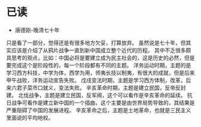# 已读

- 唐德刚-晚清七十年

只是看了一部分，觉得还是有很多地方欠妥，打算放弃。
虽然说是七十年，但其实应该是介绍了从鸦片战争一直到新中国成立整个近代的历程。
其中不乏很多颇具思考的观点，比如：中国必将是要建立成为民主社会的，这是历史的必然，但是要完成这个是阶段性的，每一个阶段都有不同的主题。
洋务运动时期，主题的是学习西方科技，中学为体，西学为用，师夷长技以制夷，有很大的成就，但是后来甲午战败，洋务运动宣告失败。
戊戌变法时期，主题是学习西方体制，改革，后来六君子菜市口就义，变法失败。
辛亥革命时期，主题是建立民国，反帝反封建。
北伐战争，主题是建立民国，反军阀，这个可以看作是辛亥革命的延续。
抗日战争可看作是建立新中国的一个插曲，这个主要是由世界局势导致的，其结果是严重阻碍了中国的发展进程。
辛亥革命之后，主题是土地革命，也就是三民主义里面说的平均地权。